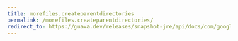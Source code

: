 ```yaml
---
title: morefiles.createparentdirectories
permalink: /morefiles.createparentdirectories/
redirect_to: https://guava.dev/releases/snapshot-jre/api/docs/com/google/common/io/MoreFiles.html#createParentDirectories-java.nio.file.Path-java.nio.file.attribute.FileAttribute...-
---
```

